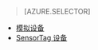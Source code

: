 > [AZURE.SELECTOR]
- [模拟设备](/documentation/articles/iot-suite-gateway-kit-get-started-simulator/)
- [SensorTag 设备](/documentation/articles/iot-suite-gateway-kit-get-started-sensortag/)